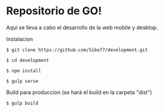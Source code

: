 # Repositorio de GO!

Aquí se lleva a cabo el desarrollo de la web mobile y desktop.

Instalacion

	$ git clone https://github.com/Sibe77/development.git

	$ cd development

	$ npm install

	$ gulp serve

Build para produccion (se hará el build en la carpeta "dist")

	$ gulp build
